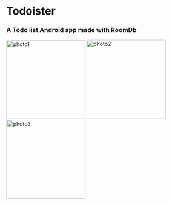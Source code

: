 # Todoister 
<h3>A Todo list Android app  made with RoomDb</h3>
<div>
<img width="208" alt="photo1" src="https://user-images.githubusercontent.com/55309070/129507702-f985eb6d-da5b-45b2-b965-673bb4644e50.png">

<img width="209" alt="photo2" src="https://user-images.githubusercontent.com/55309070/129507711-bb05148e-b4f5-46bf-8998-728df6c1f525.png" >

<img width="209" alt="photo3" src="https://user-images.githubusercontent.com/55309070/129507717-956431a2-2bbd-4efb-a33a-4ddbb6f49108.png">
</div>

